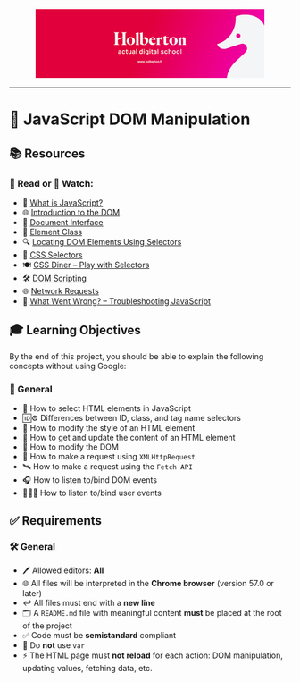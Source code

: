 <div align="center"><img src="https://github.com/ksyv/holbertonschool-web_front_end/blob/main/baniere_holberton.png"></div>

---

# 🎯 JavaScript DOM Manipulation

## 📚 Resources

### 📖 Read or 🎥 Watch:
- 📘 [What is JavaScript?](https://developer.mozilla.org/en-US/docs/Web/JavaScript)
- 🌐 [Introduction to the DOM](https://developer.mozilla.org/en-US/docs/Web/API/Document_Object_Model/Introduction)
- 📄 [Document Interface](https://developer.mozilla.org/en-US/docs/Web/API/Document)
- 🧱 [Element Class](https://developer.mozilla.org/en-US/docs/Web/API/Element)
- 🔍 [Locating DOM Elements Using Selectors](https://developer.mozilla.org/en-US/docs/Web/API/Document/querySelector)
- 🎨 [CSS Selectors](https://developer.mozilla.org/en-US/docs/Web/CSS/CSS_selectors)
- 🍽️ [CSS Diner – Play with Selectors](https://flukeout.github.io/)
- 🛠️ [DOM Scripting](https://javascript.info/dom-nodes)
- 🌐 [Network Requests](https://developer.mozilla.org/en-US/docs/Web/API/Fetch_API)
- 🧯 [What Went Wrong? – Troubleshooting JavaScript](https://developer.mozilla.org/en-US/docs/Learn/Tools_and_testing/Cross_browser_testing/JavaScript)

## 🎓 Learning Objectives

By the end of this project, you should be able to explain the following concepts without using Google:

### 🧠 General
- 🔎 How to select HTML elements in JavaScript
- 🆔⚙️ Differences between ID, class, and tag name selectors
- 🎨 How to modify the style of an HTML element
- 📝 How to get and update the content of an HTML element
- 🧬 How to modify the DOM
- 📡 How to make a request using `XMLHttpRequest`
- 🛰️ How to make a request using the `Fetch API`
- 🎧 How to listen to/bind DOM events
- 🧍‍♂️💬 How to listen to/bind user events

## ✅ Requirements

### 🛠️ General
- 🖊️ Allowed editors: **All**
- 🌐 All files will be interpreted in the **Chrome browser** (version 57.0 or later)
- ↩️ All files must end with a **new line**
- 🗂️ A `README.md` file with meaningful content **must** be placed at the root of the project
- ✅ Code must be **semistandard** compliant
- 🚫 Do **not** use `var`
- ⚡ The HTML page must **not reload** for each action: DOM manipulation, updating values, fetching data, etc.

